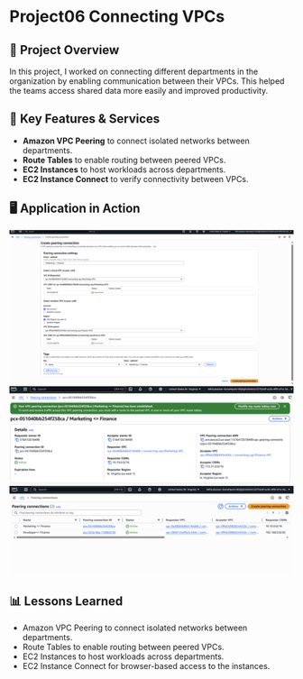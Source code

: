 # Project06 Connecting VPCs

## 📌 Project Overview
In this project, I worked on connecting different departments in the organization by enabling communication between their VPCs. This helped the teams access shared data more easily and improved productivity.

## 🚀 Key Features & Services
- **Amazon VPC Peering** to connect isolated networks between departments.
- **Route Tables** to enable routing between peered VPCs.
- **EC2 Instances** to host workloads across departments.
- **EC2 Instance Connect** to verify connectivity between VPCs.

## 🖥️ Application in Action
![VPC Peering](p6-1.png)
![VPC Peering](p6-2.png)
![VPC Peering](p6-3.png)

## 📊 Lessons Learned
- Amazon VPC Peering to connect isolated networks between departments.  
- Route Tables to enable routing between peered VPCs.  
- EC2 Instances to host workloads across departments.  
- EC2 Instance Connect for browser-based access to the instances.
